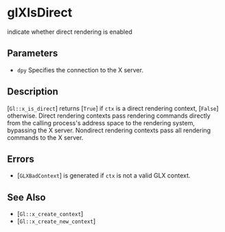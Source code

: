 # glXIsDirect
indicate whether direct rendering is enabled

## Parameters
- `dpy`
  Specifies the connection to the X server.

## Description
[`Gl::x_is_direct`] returns [`True`] if `ctx` is a direct rendering
  context, [`False`] otherwise. Direct rendering contexts pass rendering
  commands directly from the calling process's address space to the
  rendering system, bypassing the X server. Nondirect rendering contexts
  pass all rendering commands to the X server.

## Errors
- [`GLXBadContext`] is generated if `ctx` is not a valid GLX context.

## See Also
- [`Gl::x_create_context`]
- [`Gl::x_create_new_context`]
